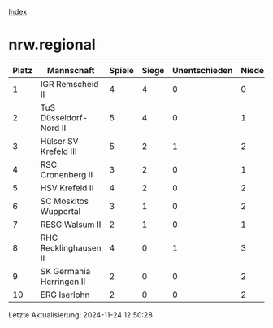[Index](./README.md)

# nrw.regional

| Platz |  Mannschaft |  Spiele |  Siege |  Unentschieden |  Niederlagen |  Tore |  Differenz |  Punkte | 
| --- |  --- |  --- |  --- |  --- |  --- |  --- |  --- |  --- |  
|  1 |   IGR Remscheid II |   4 |   4 |   0 |   0 |   33:12 |   21 |   12 |  
|  2 |   TuS Düsseldorf-Nord II |   5 |   4 |   0 |   1 |   32:16 |   16 |   12 |  
|  3 |   Hülser SV Krefeld III |   5 |   2 |   1 |   2 |   20:34 |   -14 |   7 |  
|  4 |   RSC Cronenberg II |   3 |   2 |   0 |   1 |   17:9 |   8 |   6 |  
|  5 |   HSV Krefeld II |   4 |   2 |   0 |   2 |   19:14 |   5 |   6 |  
|  6 |   SC Moskitos Wuppertal |   3 |   1 |   0 |   2 |   15:18 |   -3 |   3 |  
|  7 |   RESG Walsum II |   2 |   1 |   0 |   1 |   9:19 |   -10 |   3 |  
|  8 |   RHC Recklinghausen II |   4 |   0 |   1 |   3 |   12:23 |   -11 |   1 |  
|  9 |   SK Germania Herringen II |   2 |   0 |   0 |   2 |   5:10 |   -5 |   0 |  
|  10 |   ERG Iserlohn |   2 |   0 |   0 |   2 |   7:14 |   -7 |   0 |  


Letzte Aktualisierung: 2024-11-24 12:50:28